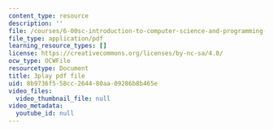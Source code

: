 ```yaml
---
content_type: resource
description: ''
file: /courses/6-00sc-introduction-to-computer-science-and-programming-spring-2011/8b9736f558cc264480aa09286b8b465e_C2BBAW78fYg.pdf
file_type: application/pdf
learning_resource_types: []
license: https://creativecommons.org/licenses/by-nc-sa/4.0/
ocw_type: OCWFile
resourcetype: Document
title: 3play pdf file
uid: 8b9736f5-58cc-2644-80aa-09286b8b465e
video_files:
  video_thumbnail_file: null
video_metadata:
  youtube_id: null
---
```

